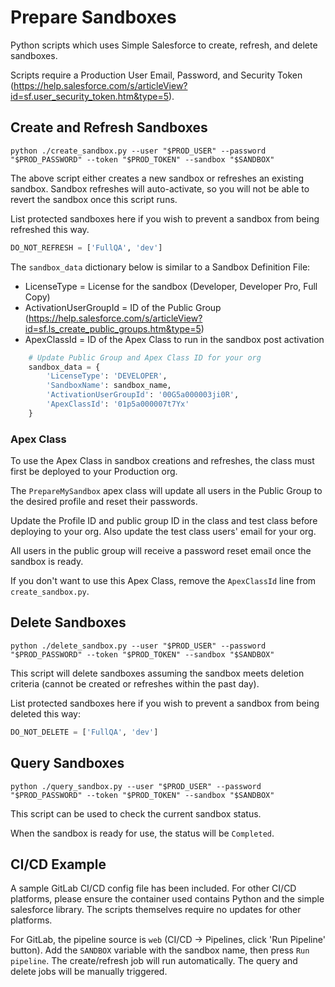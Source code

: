 # Prepare Sandboxes
Python scripts which uses Simple Salesforce to create, refresh, and delete sandboxes.

Scripts require a Production User Email, Password, and Security Token (https://help.salesforce.com/s/articleView?id=sf.user_security_token.htm&type=5).


## Create and Refresh Sandboxes
```
python ./create_sandbox.py --user "$PROD_USER" --password "$PROD_PASSWORD" --token "$PROD_TOKEN" --sandbox "$SANDBOX"
```

The above script either creates a new sandbox or refreshes an existing sandbox. Sandbox refreshes will auto-activate, so you will not be able to revert the sandbox once this script runs.

List protected sandboxes here if you wish to prevent a sandbox from being refreshed this way.
``` python
DO_NOT_REFRESH = ['FullQA', 'dev']
```

The `sandbox_data` dictionary below is similar to a Sandbox Definition File:
- LicenseType = License for the sandbox (Developer, Developer Pro, Full Copy)
- ActivationUserGroupId = ID of the Public Group (https://help.salesforce.com/s/articleView?id=sf.ls_create_public_groups.htm&type=5)
- ApexClassId = ID of the Apex Class to run in the sandbox post activation

``` python
    # Update Public Group and Apex Class ID for your org
    sandbox_data = {
        'LicenseType': 'DEVELOPER',
        'SandboxName': sandbox_name,
        'ActivationUserGroupId': '00G5a000003ji0R',
        'ApexClassId': '01p5a000007t7Yx'
    }
```

### Apex Class

To use the Apex Class in sandbox creations and refreshes, the class must first be deployed to your Production org.

The `PrepareMySandbox` apex class will update all users in the Public Group to the desired profile and reset their passwords. 

Update the Profile ID and public group ID in the class and test class before deploying to your org. Also update the test class users' email for your org.

All users in the public group will receive a password reset email once the sandbox is ready.

If you don't want to use this Apex Class, remove the `ApexClassId` line from `create_sandbox.py`.

## Delete Sandboxes
```
python ./delete_sandbox.py --user "$PROD_USER" --password "$PROD_PASSWORD" --token "$PROD_TOKEN" --sandbox "$SANDBOX"
```

This script will delete sandboxes assuming the sandbox meets deletion criteria (cannot be created or refreshes within the past day).

List protected sandboxes here if you wish to prevent a sandbox from being deleted this way:
``` python
DO_NOT_DELETE = ['FullQA', 'dev']
```

## Query Sandboxes
```
python ./query_sandbox.py --user "$PROD_USER" --password "$PROD_PASSWORD" --token "$PROD_TOKEN" --sandbox "$SANDBOX"
```

This script can be used to check the current sandbox status. 

When the sandbox is ready for use, the status will be `Completed`.

## CI/CD Example

A sample GitLab CI/CD config file has been included. For other CI/CD platforms, please ensure the container used contains Python and the simple salesforce library. The scripts themselves require no updates for other platforms.

For GitLab, the pipeline source is `web` (CI/CD → Pipelines, click 'Run Pipeline' button). Add the `SANDBOX` variable with the sandbox name, then press `Run pipeline`. The create/refresh job will run automatically. The query and delete jobs will be manually triggered.
